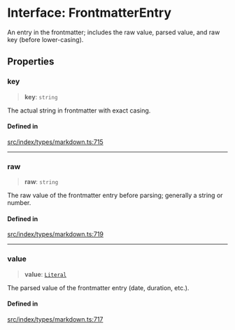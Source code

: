 # Interface: FrontmatterEntry

An entry in the frontmatter; includes the raw value, parsed value, and raw key (before lower-casing).

## Properties

### key

> **key**: `string`

The actual string in frontmatter with exact casing.

#### Defined in

[src/index/types/markdown.ts:715](https://github.com/blacksmithgu/datacore/blob/7b0c019def7e079c43dc5dbea32d9f610e95285b/src/index/types/markdown.ts#L715)

***

### raw

> **raw**: `string`

The raw value of the frontmatter entry before parsing; generally a string or number.

#### Defined in

[src/index/types/markdown.ts:719](https://github.com/blacksmithgu/datacore/blob/7b0c019def7e079c43dc5dbea32d9f610e95285b/src/index/types/markdown.ts#L719)

***

### value

> **value**: [`Literal`](../../expressions/type-aliases/Literal.md)

The parsed value of the frontmatter entry (date, duration, etc.).

#### Defined in

[src/index/types/markdown.ts:717](https://github.com/blacksmithgu/datacore/blob/7b0c019def7e079c43dc5dbea32d9f610e95285b/src/index/types/markdown.ts#L717)

